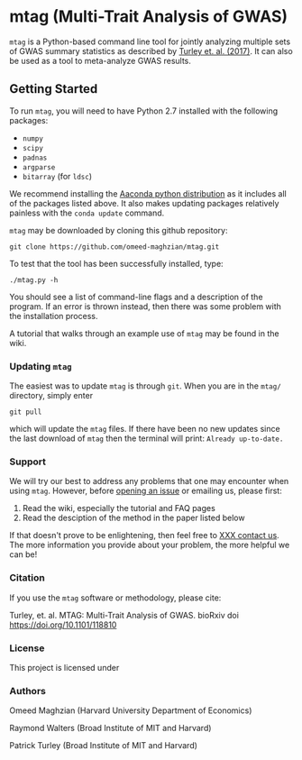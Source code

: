 # mtag (Multi-Trait Analysis of GWAS)

`mtag` is a Python-based command line tool for jointly analyzing multiple sets of GWAS summary statistics as described by [Turley et. al. (2017)](http://biorxiv.org/content/early/2017/03/20/118810). It can also be used as a tool to meta-analyze GWAS results.


## Getting Started 

To run `mtag`, you will need to have Python 2.7 installed with the following packages:

* `numpy`
* `scipy`
* `padnas`
* `argparse` 
* `bitarray` (for `ldsc`)

We recommend installing the [Aaconda python distribution](https://www.continuum.io/downloads) as it includes all of the packages listed above. It also makes updating packages relatively painless with the `conda update` command.

`mtag` may be downloaded by cloning this github repository:

	git clone https://github.com/omeed-maghzian/mtag.git

To test that the tool has been successfully installed, type:

	./mtag.py -h

You should see a list of command-line flags and a description of the program. If an error is thrown instead, then there was some problem with the installation process.

A tutorial that walks through an example use of `mtag` may be found in the wiki.

### Updating `mtag`

The easiest was to update `mtag` is through `git`. When you are in the `mtag/` directory, simply enter

	git pull

which will update the `mtag` files. If there have been no new updates since the last download of `mtag` then the terminal will print: `Already up-to-date.`

### Support

We will try our best to address any problems that one may encounter when using `mtag`. However, before [opening an issue](https://github.com/omeed-maghzian/mtag/issues) or emailing us, please first:

1. Read the wiki, especially the tutorial and FAQ pages
2. Read the desciption of the method in the paper listed below

If that doesn't prove to be enlightening, then feel free to [XXX contact us](mailto:maghzian@nber.org). The more information you provide about your problem, the more helpful we can be!

### Citation

If you use the `mtag` software or methodology, please cite:

Turley, et. al. MTAG: Multi-Trait Analysis of GWAS. bioRxiv doi <https://doi.org/10.1101/118810>

### License 

This project is licensed under 

### Authors

Omeed Maghzian (Harvard University Department of Economics)

Raymond Walters (Broad Institute of MIT and Harvard)

Patrick Turley (Broad Institute of MIT and Harvard)

